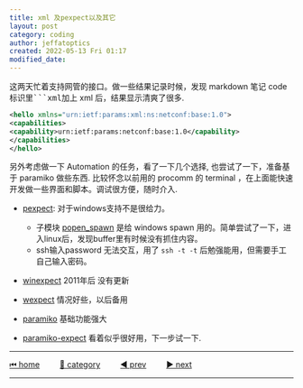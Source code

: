 ```yaml
---
title: xml 及pexpect以及其它
layout: post
category: coding
author: jeffatoptics
created: 2022-05-13 Fri 01:17
modified_date:
---
```


这两天忙着支持网管的接口。做一些结果记录时候，发现 markdown 笔记 code 标识里<kbd>```xml</kbd>加上 xml 后，结果显示清爽了很多. 

```xml
<hello xmlns="urn:ietf:params:xml:ns:netconf:base:1.0">
<capabilities>
<capability>urn:ietf:params:netconf:base:1.0</capability>
</capabilities>
</hello>
```
另外考虑做一下 Automation 的任务，看了一下几个选择, 也尝试了一下，准备基于 paramiko 做些东西.
比较怀念以前用的 procomm 的 terminal ，在上面能快速开发做一些界面和脚本。调试很方便，随时介入.

- [pexpect](https://pexpect.readthedocs.io/en/stable/): 对于windows支持不是很给力。

    - 子模块 [popen_spawn](https://pexpect.readthedocs.io/en/stable/api/popen_spawn.html) 是给 windows spawn 用的。简单尝试了一下，进入linux后，发现buffer里有时候没有抓住内容。
    - ssh输入password 无法交互，用了 `ssh -t -t` 后勉强能用，但需要手工自己输入密码。

- [winexpect](https://github.com/geertj/winpexpect) 2011年后 没有更新

- [wexpect](https://github.com/raczben/wexpect) 情况好些，以后备用

- [paramiko](https://github.com/paramiko/paramiko) 基础功能强大

- [paramiko-expect](https://github.com/fgimian/paramiko-expect) 看着似乎很好用，下一步试一下.

---

[⏮ home](../index.md) &nbsp; &nbsp; &nbsp; &nbsp; [🔀 category](../category.md) &nbsp; &nbsp; &nbsp; &nbsp; [◀️ prev](./2022-05-08-summer-coming.md) &nbsp; &nbsp; &nbsp; &nbsp; [▶️ next]()

---
